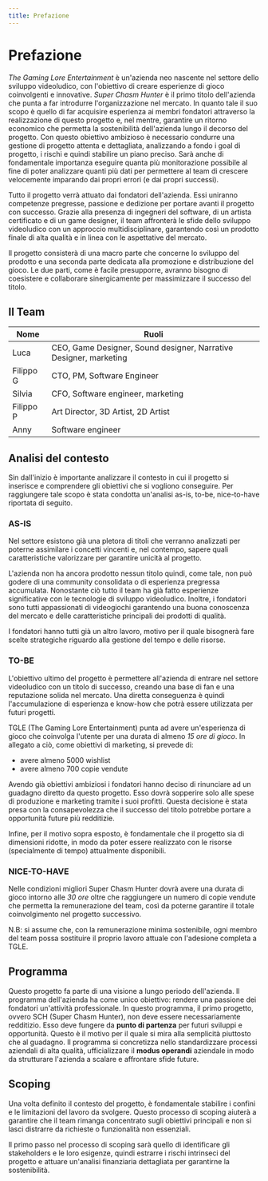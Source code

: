 ```yaml
---
title: Prefazione
---
```


# Prefazione

*The Gaming Lore Entertainment* è un'azienda neo nascente nel settore dello sviluppo videoludico, con l'obiettivo di creare esperienze di gioco coinvolgenti e innovative. *Super Chasm Hunter* è il primo titolo dell'azienda che punta a far introdurre l'organizzazione nel mercato. In quanto tale il suo scopo è quello di far acquisire esperienza ai membri fondatori attraverso la realizzazione di questo progetto e, nel mentre, garantire un ritorno economico che permetta la sostenibilità dell'azienda lungo il decorso del progetto. Con questo obiettivo ambizioso è necessario condurre una gestione di progetto attenta e dettagliata, analizzando a fondo i goal di progetto, i rischi e quindi stabilire un piano preciso. Sarà anche di fondamentale importanza eseguire quanta più monitorazione possibile al fine di poter analizzare quanti più dati per permettere al team di crescere velocemente imparando dai propri errori (e dai propri successi).

Tutto il progetto verrà attuato dai fondatori dell'azienda. Essi uniranno competenze pregresse, passione e dedizione per portare avanti il progetto con successo. Grazie alla presenza di ingegneri del software, di un artista certificato e di un game designer, il team affronterà le sfide dello sviluppo videoludico con un approccio multidisciplinare, garantendo così un prodotto finale di alta qualità e in linea con le aspettative del mercato.

Il progetto consisterà di una macro parte che concerne lo sviluppo del prodotto e una seconda parte dedicata alla promozione e distribuzione del gioco. Le due parti, come è facile presupporre, avranno bisogno di coesistere e collaborare sinergicamente per massimizzare il successo del titolo.

## Il Team

| Nome | Ruoli |
|------|-------|
| Luca | CEO, Game Designer, Sound designer, Narrative Designer, marketing |
| Filippo G | CTO, PM, Software Engineer |
| Silvia | CFO, Software engineer, marketing |
| Filippo P | Art Director, 3D Artist, 2D Artist |
| Anny | Software engineer |

## Analisi del contesto

Sin dall'inizio è importante analizzare il contesto in cui il progetto si inserisce e comprendere gli obiettivi che si vogliono conseguire. Per raggiungere tale scopo è stata condotta un'analisi as-is, to-be, nice-to-have riportata di seguito.

### AS-IS

Nel settore esistono già una pletora di titoli che verranno analizzati per poterne assimilare i concetti vincenti e, nel contempo, sapere quali caratteristiche valorizzare per garantire unicità al progetto.

L'azienda non ha ancora prodotto nessun titolo quindi, come tale, non può godere di una community consolidata o di esperienza pregressa accumulata. Nonostante ciò tutto il team ha già fatto esperienze significative con le tecnologie di sviluppo videoludico. Inoltre, i fondatori sono tutti appassionati di videogiochi garantendo una buona conoscenza del mercato e delle caratteristiche principali dei prodotti di qualità.

I fondatori hanno tutti già un altro lavoro, motivo per il quale bisognerà fare scelte strategiche riguardo alla gestione del tempo e delle risorse.

### TO-BE

L'obiettivo ultimo del progetto è permettere all'azienda di entrare nel settore videoludico con un titolo di successo, creando una base di fan e una reputazione solida nel mercato. Una diretta conseguenza è quindi l'accumulazione di esperienza e know-how che potrà essere utilizzata per futuri progetti.

TGLE (The Gaming Lore Entertainment) punta ad avere un'esperienza di gioco che coinvolga l'utente per una durata di almeno *15 ore di gioco*. In allegato a ciò, come obiettivi di marketing, si prevede di:

- avere almeno 5000 wishlist
- avere almeno 700 copie vendute

Avendo già obiettivi ambiziosi i fondatori hanno deciso di rinunciare ad un guadagno diretto da questo progetto. Esso dovrà sopperire solo alle spese di produzione e marketing tramite i suoi profitti. Questa decisione è stata presa con la consapevolezza che il successo del titolo potrebbe portare a opportunità future più redditizie.

Infine, per il motivo sopra esposto, è fondamentale che il progetto sia di dimensioni ridotte, in modo da poter essere realizzato con le risorse (specialmente di tempo) attualmente disponibili.

### NICE-TO-HAVE

Nelle condizioni migliori Super Chasm Hunter dovrà avere una durata di gioco intorno alle *30 ore* oltre che raggiungere un numero di copie vendute che permetta la remunerazione del team, così da poterne garantire il totale coinvolgimento nel progetto successivo.

N.B: si assume che, con la remunerazione minima sostenibile, ogni membro del team possa sostituire il proprio lavoro attuale con l'adesione completa a TGLE.

## Programma

Questo progetto fa parte di una visione a lungo periodo dell'azienda. Il programma dell'azienda ha come unico obiettivo: rendere una passione dei fondatori un'attività professionale. In questo programma, il primo progetto, ovvero SCH (Super Chasm Hunter), non deve essere necessariamente redditizio. Esso deve fungere da **punto di partenza** per futuri sviluppi e opportunità. Questo è il motivo per il quale si mira alla semplicità piuttosto che al guadagno. Il programma si concretizza nello standardizzare processi aziendali di alta qualità, ufficializzare il **modus operandi** aziendale in modo da strutturare l'azienda a scalare e affrontare sfide future.

## Scoping

Una volta definito il contesto del progetto, è fondamentale stabilire i confini e le limitazioni del lavoro da svolgere. Questo processo di scoping aiuterà a garantire che il team rimanga concentrato sugli obiettivi principali e non si lasci distrarre da richieste o funzionalità non essenziali.

Il primo passo nel processo di scoping sarà quello di identificare gli stakeholders e le loro esigenze, quindi estrarre i rischi intrinseci del progetto e attuare un'analisi finanziaria dettagliata per garantirne la sostenibilità.